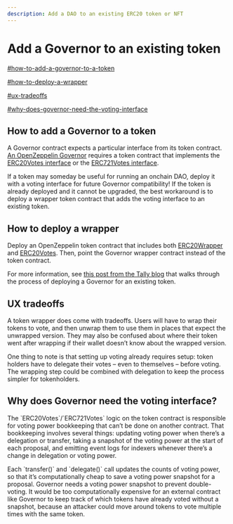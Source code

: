 ```yaml
---
description: Add a DAO to an existing ERC20 token or NFT
---
```


# Add a Governor to an existing token

[#how-to-add-a-governor-to-a-token](add-a-dao-to-an-existing-token.md#how-to-add-a-governor-to-a-token "mention")

[#how-to-deploy-a-wrapper](add-a-dao-to-an-existing-token.md#how-to-deploy-a-wrapper "mention")

[#ux-tradeoffs](add-a-dao-to-an-existing-token.md#ux-tradeoffs "mention")

[#why-does-governor-need-the-voting-interface](add-a-dao-to-an-existing-token.md#why-does-governor-need-the-voting-interface "mention")

## **How to add a Governor to a token**

A Governor contract expects a particular interface from its token contract.  [An OpenZeppelin Governor](https://docs.openzeppelin.com/contracts/4.x/api/governance) requires a token contract that implements the [ERC20Votes interface](https://docs.openzeppelin.com/contracts/4.x/api/token/erc20#ERC20Votes) or the [ERC721Votes interface](https://docs.openzeppelin.com/contracts/4.x/api/token/erc721#ERC721Votes).&#x20;

If a token may someday be useful for running an onchain DAO, deploy it with a voting interface for future Governor compatibility! If the token is already deployed and it cannot be upgraded, the best workaround is to deploy a wrapper token contract that adds the voting interface to an existing token.

## **How to deploy a wrapper**

Deploy an OpenZeppelin token contract that includes both [ERC20Wrapper](https://docs.openzeppelin.com/contracts/4.x/api/token/erc20#ERC20Wrapper) and [ERC20Votes](https://docs.openzeppelin.com/contracts/4.x/api/token/erc20#ERC20Votes). Then, point the Governor wrapper contract instead of the token contract.

For more information, see [this post from the Tally blog](https://blog.tally.xyz/how-to-add-dao-governance-to-existing-token-contracts-397855f081ac) that walks through the process of deploying a Governor for an existing token.

## **UX tradeoffs**

A token wrapper does come with tradeoffs.  Users will have to wrap their tokens to vote, and then unwrap them to use them in places that expect the unwrapped version. They may also be confused about where their token went after wrapping if their wallet doesn’t know about the wrapped version.

One thing to note is that setting up voting already requires setup: token holders have to delegate their votes – even to themselves – before voting. The wrapping step could be combined with delegation to keep the process simpler for tokenholders.

## **Why does Governor need the voting interface?**

The \`ERC20Votes\`/\`ERC721Votes\` logic on the token contract is responsible for voting power bookkeeping that can’t be done on another contract. That bookkeeping involves several things: updating voting power when there’s a delegation or transfer, taking a snapshot of the voting power at the start of each proposal, and emitting event logs for indexers whenever there’s a change in delegation or voting power.&#x20;

Each \`transfer()\` and \`delegate()\` call updates the counts of voting power, so that it’s computationally cheap to save a voting power snapshot for a proposal. Governor needs a voting power snapshot to prevent double-voting. It would be too computationally expensive for an external contract like Governor to keep track of which tokens have already voted without a snapshot, because an attacker could move around tokens to vote multiple times with the same token.
